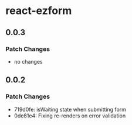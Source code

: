 # react-ezform

## 0.0.3

### Patch Changes

- no changes

## 0.0.2

### Patch Changes

- 719d0fe: isWaiting state when submitting form
- 0de81e4: Fixing re-renders on error validation
